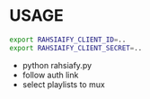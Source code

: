 # USAGE
```bash
export RAHSIAIFY_CLIENT_ID=..
export RAHSIAIFY_CLIENT_SECRET=..
```

* python rahsiafy.py
* follow auth link
* select playlists to mux
